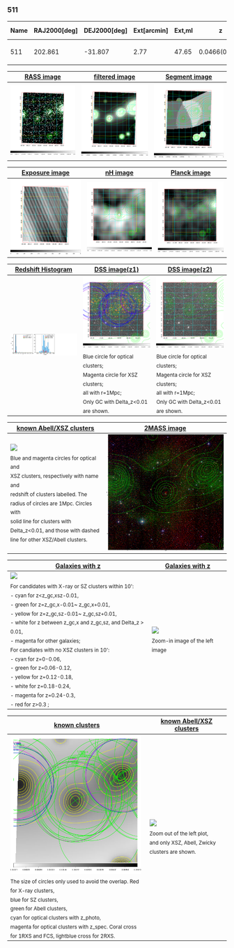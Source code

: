 <div STYLE="page-break-after: always;"></div>

### 511

|Name|RAJ2000[deg]|DEJ2000[deg] |Ext[arcmin]| Ext,ml | z | z_src| C|GC(XSZ,Delta_z<0.01)| GC(OPT,Delta_z<0.01)|GC| R_sig[arcmin] | R500[arcmin] | R500[Mpc]| CRsig[c/s] | CR500[c/s] |L500[1E44 erg/s]|F500[1E-12 erg/s/cm^2]| M500[1E14 Msun]|Tx[keV]|Cnt_sig|Beta|Rc[arcmin]|Comment|Alias|
|---|---|---|---|---|---|------|---|--------|---------|----------|---|---|---|---|---|---|---|---|---|---|---|---|---|---|
|511| 202.861| -31.807| 2.77| 47.65| 0.0466(0.005)| z1, z_xsz| B| MCXC| A, N| A, MCXC, N| 47.530| 17.191| 0.943| 1.222(0.132)| 1.105(0.120)| 1.041(0.149)| 20.372(2.907)| 2.50(0.18)| 3.82(0.17)| 982.3| 0.503(-0.002+0.005)| 10.496(-0.558+0.606)| -| k344|

|[RASS image](../image/511/511_img.pdf)|[filtered image](../image/511/511_fil.pdf)|[Segment image](../image/511/511_seg.pdf)|
|-------------------|--------------------|-------------------|
| <img src="../image/511/511_img.png" width="300">  | <img src="../image/511/511_fil.png" width="300">   | <img src="../image/511/511_seg.png" width="300">  |

|[Exposure image](../image/511/511_mex.pdf)| [nH image](../image/511/511_nh.pdf)| [Planck image](../image/511/511_p.pdf)|
|-------------------|--------------------|-------------------|
|<img src="../image/511/511_mex.png" width="300">   | <img src="../image/511/511_nh.png" width="300">    | <img src="../image/511/511_p.png" width="300"> |

|[Redshift Histogram](../image/511/511_zg.pdf) | [DSS image(z1)](../image/511/511_dss_z1.pdf)      |  [DSS image(z2)](../image/511/511_dss_z2.pdf)    |
|-------------------|--------------------|-------------------|
|<img src="../image/511/511_zg.png" width="300"> |<img src="../image/511/511_dss_z1.png" width="300"> <sub><br>Blue circle for optical clusters; <br>Magenta circle for XSZ clusters; <br>all with r=1Mpc; <br>Only GC with Delta_z<0.01 are shown. </sub>| <img src="../image/511/511_dss_z2.png" width="300"><sub><br>Blue circle for optical clusters; <br>Magenta circle for XSZ clusters; <br>all with r=1Mpc; <br>Only GC with Delta_z<0.01 are shown. </sub> |

|[known Abell/XSZ clusters](../image/511/511_m.pdf) | [2MASS image](../image/511/511_2mass.pdf)      |
|-------------------|-------------------|
|<img src=../image/511/511_m.png width="300"> <br><sub>Blue and magenta circles for optical and <br>XSZ clusters, respectively with name and <br>redshift of clusters labelled. The <br>radius of circles are 1Mpc. Circles with <br>solid line for clusters with <br>Delta_z<0.01, and those with dashed <br>line for other XSZ/Abell clusters.        </sub>|<img src="../image/511/511_2mass.png" width="300">  |

|[Galaxies with z](../image/511/511_opt_ned.pdf) |[Galaxies with z](../image/511/511_opt_ned_zoom.pdf) |
|-------------------|-------------------|
| <img src=../image/511/511_opt_ned.png width="300"> <br><sub> For candidates with X-ray or SZ clusters within 10': <br> - cyan for z<z_gc,xsz-0.01, <br> - green for z=z_gc,x-0.01~ z_gc,x+0.01, <br> - yellow for z=z_gc,sz-0.01~ z_gc,sz+0.01, <br> - white for z between z_gc,x and z_gc,sz, and Delta_z > 0.01, <br> - magenta for other galaxies; <br>For candiates with no XSZ clusters in 10': <br> - cyan for z=0-0.06, <br> - green for z=0.06-0.12, <br> - yellow for z=0.12-0.18, <br> - white for z=0.18-0.24, <br> - magenta for z=0.24-0.3, <br> - red for z>0.3 ;  </sub>|<img src=../image/511/511_opt_ned_zoom.png width="300">  <br><sub> Zoom-in image of the left image</sub>|

|[known clusters](../image/511/511_gc.pdf) |[known Abell/XSZ clusters](../image/511/511_gc_large.pdf) |
|-------------------|-------------------|
| <img src=../image/511/511_gc.png width="300"> <br><sub> The size of circles only used to avoid the overlap. Red for X-ray clusters, <br> blue for SZ clusters, <br> green for Abell clusters, <br> cyan for optical clusters with z_photo, <br> magenta for optical clusters with z_spec. Coral cross for 1RXS and FCS, lightblue cross for 2RXS. </sub>|<img src=../image/511/511_gc_large.png width="300"> <br><sub> Zoom out of the left plot, <br> and only XSZ, Abell, Zwicky clusters are shown. </sub> |



